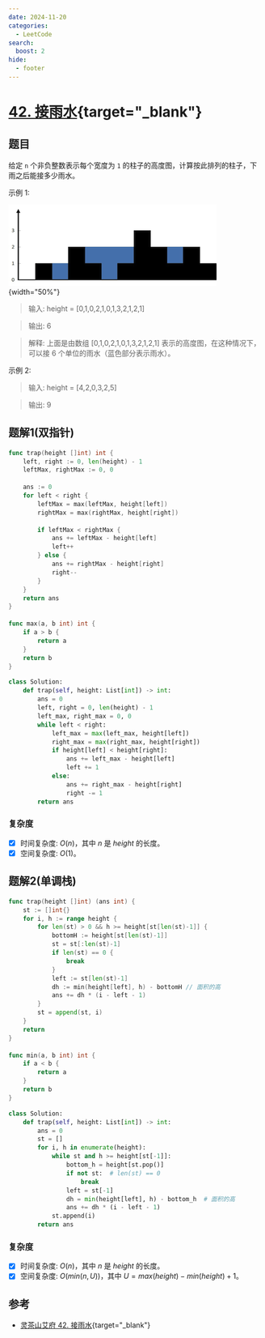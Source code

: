 ```yaml
---
date: 2024-11-20
categories:
  - LeetCode
search:
  boost: 2
hide:
  - footer
---
```


# [42. 接雨水](https://leetcode.cn/problems/trapping-rain-water/description/){target="_blank"}

## 题目

给定 `n` 个非负整数表示每个宽度为 `1` 的柱子的高度图，计算按此排列的柱子，下雨之后能接多少雨水。

示例 1:

![](../assets/img/leetcode/42_rainwatertrap.png){width="50%"}


> 输入: height = [0,1,0,2,1,0,1,3,2,1,2,1]

> 输出: 6

> 解释: 上面是由数组 [0,1,0,2,1,0,1,3,2,1,2,1] 表示的高度图，在这种情况下，可以接 6 个单位的雨水（蓝色部分表示雨水）。 

示例 2:

> 输入: height = [4,2,0,3,2,5]

> 输出: 9



## 题解1(双指针)

```go title="Go"
func trap(height []int) int {
    left, right := 0, len(height) - 1
    leftMax, rightMax := 0, 0

    ans := 0
    for left < right {
        leftMax = max(leftMax, height[left])
        rightMax = max(rightMax, height[right])

        if leftMax < rightMax {
            ans += leftMax - height[left]
            left++
        } else {
            ans += rightMax - height[right]
            right--
        }
    }
    return ans
}

func max(a, b int) int {
    if a > b {
        return a
    }
    return b
}
```

```python title="Python"
class Solution:
    def trap(self, height: List[int]) -> int:
        ans = 0
        left, right = 0, len(height) - 1
        left_max, right_max = 0, 0
        while left < right:
            left_max = max(left_max, height[left])
            right_max = max(right_max, height[right])
            if height[left] < height[right]:
                ans += left_max - height[left]
                left += 1
            else:
                ans += right_max - height[right]
                right -= 1
        return ans
```

### 复杂度

- [x] 时间复杂度: $O(n)$，其中 $n$ 是 $height$ 的长度。
- [x] 空间复杂度: $O(1)$。

## 题解2(单调栈)

```go title="Go"
func trap(height []int) (ans int) {
    st := []int{}
    for i, h := range height {
        for len(st) > 0 && h >= height[st[len(st)-1]] {
            bottomH := height[st[len(st)-1]]
            st = st[:len(st)-1]
            if len(st) == 0 {
                break
            }
            left := st[len(st)-1]
            dh := min(height[left], h) - bottomH // 面积的高
            ans += dh * (i - left - 1)
        }
        st = append(st, i)
    }
    return
}

func min(a, b int) int {
    if a < b {
        return a
    }
    return b
}
```

```python title="Python"
class Solution:
    def trap(self, height: List[int]) -> int:
        ans = 0
        st = []
        for i, h in enumerate(height):
            while st and h >= height[st[-1]]:
                bottom_h = height[st.pop()]
                if not st:  # len(st) == 0
                    break
                left = st[-1]
                dh = min(height[left], h) - bottom_h  # 面积的高
                ans += dh * (i - left - 1)
            st.append(i)
        return ans
```

### 复杂度

- [x] 时间复杂度: $O(n)$，其中 $n$ 是 $height$ 的长度。
- [x] 空间复杂度: $O(min(n, U))$，其中 $U=max(height)−min(height)+1$。

## 参考
- [灵茶山艾府 42. 接雨水](https://leetcode.cn/problems/trapping-rain-water/solutions/1974340/zuo-liao-nbian-huan-bu-hui-yi-ge-shi-pin-ukwm/){target="_blank"}
